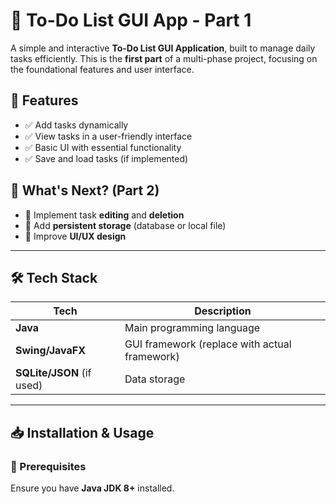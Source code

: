# 📝 To-Do List GUI App - Part 1

A simple and interactive **To-Do List GUI Application**, built to manage daily tasks efficiently. This is the **first part** of a multi-phase project, focusing on the foundational features and user interface.

## 🎯 Features  
- ✅ Add tasks dynamically  
- ✅ View tasks in a user-friendly interface  
- ✅ Basic UI with essential functionality  
- ✅ Save and load tasks (if implemented)  

## 📌 What's Next? (Part 2)  
- 🔹 Implement task **editing** and **deletion**  
- 🔹 Add **persistent storage** (database or local file)  
- 🔹 Improve **UI/UX design**  

---

## 🛠️ Tech Stack  
| Tech | Description |
|------|------------|
| **Java** | Main programming language |
| **Swing/JavaFX** | GUI framework (replace with actual framework) |
| **SQLite/JSON** (if used) | Data storage |

---

## 📥 Installation & Usage  
### 🔹 Prerequisites  
Ensure you have **Java JDK 8+** installed.
